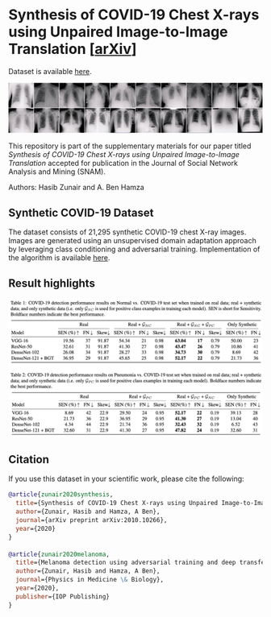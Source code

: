 # Synthesis of COVID-19 Chest X-rays using Unpaired Image-to-Image Translation [[arXiv](https://arxiv.org/abs/2010.10266)]

Dataset is available [here](https://github.com/hasibzunair/synthetic-covid-cxr-dataset/releases/tag/v0.1).

<p align="center">
  <a href="#"><img src="./media/synthetic.jpg"></a> <br />
</p>

This repository is part of the supplementary materials for our paper titled *Synthesis of COVID-19 Chest X-rays using Unpaired Image-to-Image Translation* accepted for publication in the Journal of 
Social Network Analysis and Mining (SNAM).

Authors: Hasib Zunair and A. Ben Hamza

## Synthetic COVID-19 Dataset

The dataset consists of 21,295 synthetic COVID-19 chest X-ray images. Images are generated using an unsupervised domain adaptation approach by leveraging class conditioning and adversarial training. Implementation of the algorithm is available [here](https://github.com/hasibzunair/adversarial-lesions).

## Result highlights

<p align="center">
  <a href="#"><img src="./media/results.png"></a> <br />
</p>

## Citation
If you use this dataset in your scientific work, please cite the following:
```bibtex
@article{zunair2020synthesis,
  title={Synthesis of COVID-19 Chest X-rays using Unpaired Image-to-Image Translation},
  author={Zunair, Hasib and Hamza, A Ben},
  journal={arXiv preprint arXiv:2010.10266},
  year={2020}
}

@article{zunair2020melanoma,
  title={Melanoma detection using adversarial training and deep transfer learning},
  author={Zunair, Hasib and Hamza, A Ben},
  journal={Physics in Medicine \& Biology},
  year={2020},
  publisher={IOP Publishing}
}
```





